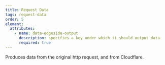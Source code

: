 ```yaml
---
title: Request Data
tags: request-data
order: 5
element:
  attributes:
    - name: data-edgeside-output
      description: specifies a key under which it should output data
      required: true
---
```

Produces data from the original http request, and from Cloudflare.

